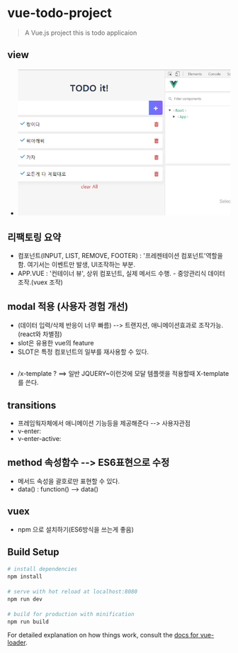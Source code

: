# vue-todo-project

> A Vue.js project
> this is todo applicaion

## view
- ![Image Alt project view](/image/project_view.jpg)

## 리팩토링 요약
- 컴포넌트(INPUT, LIST, REMOVE, FOOTER) : '프레젠테이션 컴포넌트'역할을 함. 여기서는 이벤트만 발생, UI조작하는 부분.
- APP.VUE : '컨테이너 뷰', 상위 컴포넌트, 실제 메서드 수행. - 중앙관리식 데이터 조작.(vuex 조작)

## modal 적용 (사용자 경험 개선)
- (데이터 입력/삭제 반응이 너무 빠름) --> 트랜지션, 애니메이션효과로 조작가능.(react와 차별점)
- slot은 유용한 vue의 feature
- SLOT은 특정 컴포넌트의 일부를 재사용할 수 있다.

## 
- /x-template ? ==> 일반 JQUERY~이런것에 모달 템플렛을 적용할때 X-template를 쓴다.

## transitions
- 프레임웍자체에서 애니메이션 기능등을 제공해준다 --> 사용자관점
- v-enter:
- v-enter-active:

## method 속성함수 --> ES6표현으로 수정
- 메서드 속성을 괄호로만 표현할 수 있다.
- data() : function() --> data()

## vuex
- npm 으로 설치하기(ES6방식을 쓰는게 좋음)


## Build Setup

``` bash
# install dependencies
npm install

# serve with hot reload at localhost:8080
npm run dev

# build for production with minification
npm run build
```

For detailed explanation on how things work, consult the [docs for vue-loader](http://vuejs.github.io/vue-loader).
